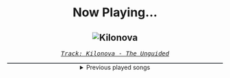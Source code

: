 <div align="center"> 
<h1>Now Playing...</h1>

![Kilonova](https://i.scdn.co/image/ab67616d00001e020f424b435f20c872ed7f4f38)
--
_<samp><a href="https://open.spotify.com/track/0pu5h8JSXr3ozBgYjQjzIB">Track: Kilonova - The Unguided</a></samp>_

<div style="border: 1px #4B5054 solid"></div>
<details>
  <summary>
    Previous played songs
  </summary>
  <table>
    <thead>
      <tr>
        <th>
          Artist
        </th>
        <th>
          Song
        </th>
        <th>
          Link
        </th>
      </tr>
    </thead>
    <tbody>
      <tr><td>The Unguided</td><td>Kilonova</td><td><a href="https://open.spotify.com/track/0pu5h8JSXr3ozBgYjQjzIB">https://open.spotify.com/track/0pu5h8JSXr3ozBgYjQjzIB</a></td></tr><tr><td>The Unguided</td><td>Kilonova</td><td><a href="https://open.spotify.com/track/0pu5h8JSXr3ozBgYjQjzIB">https://open.spotify.com/track/0pu5h8JSXr3ozBgYjQjzIB</a></td></tr><tr><td>The Unguided</td><td>Kilonova</td><td><a href="https://open.spotify.com/track/0pu5h8JSXr3ozBgYjQjzIB">https://open.spotify.com/track/0pu5h8JSXr3ozBgYjQjzIB</a></td></tr><tr><td>The Unguided</td><td>Kilonova</td><td><a href="https://open.spotify.com/track/0pu5h8JSXr3ozBgYjQjzIB">https://open.spotify.com/track/0pu5h8JSXr3ozBgYjQjzIB</a></td></tr><tr><td>The Unguided</td><td>Kilonova</td><td><a href="https://open.spotify.com/track/0pu5h8JSXr3ozBgYjQjzIB">https://open.spotify.com/track/0pu5h8JSXr3ozBgYjQjzIB</a></td></tr><tr><td>The Unguided</td><td>Kilonova</td><td><a href="https://open.spotify.com/track/0pu5h8JSXr3ozBgYjQjzIB">https://open.spotify.com/track/0pu5h8JSXr3ozBgYjQjzIB</a></td></tr><tr><td>The Unguided</td><td>Kilonova</td><td><a href="https://open.spotify.com/track/0pu5h8JSXr3ozBgYjQjzIB">https://open.spotify.com/track/0pu5h8JSXr3ozBgYjQjzIB</a></td></tr><tr><td>The Unguided</td><td>Kilonova</td><td><a href="https://open.spotify.com/track/0pu5h8JSXr3ozBgYjQjzIB">https://open.spotify.com/track/0pu5h8JSXr3ozBgYjQjzIB</a></td></tr><tr><td>Morokiri</td><td>Matsuri</td><td><a href="https://open.spotify.com/track/2YizUL976rzdL4HBC95DVC">https://open.spotify.com/track/2YizUL976rzdL4HBC95DVC</a></td></tr><tr><td>roseboi</td><td>Tajima</td><td><a href="https://open.spotify.com/track/19vbSMz44b2Cmldi0dpWfm">https://open.spotify.com/track/19vbSMz44b2Cmldi0dpWfm</a></td></tr><tr><td>Dxrk ダーク</td><td>RAVE</td><td><a href="https://open.spotify.com/track/01kfSdF9zfcDLri5sSWEoL">https://open.spotify.com/track/01kfSdF9zfcDLri5sSWEoL</a></td></tr><tr><td>ndls404</td><td>Pray for Buddha</td><td><a href="https://open.spotify.com/track/62A1yYAmqmjLPFiOMxHx5R">https://open.spotify.com/track/62A1yYAmqmjLPFiOMxHx5R</a></td></tr><tr><td>SHXGVN</td><td>FURY OF THE SHINIGAMI</td><td><a href="https://open.spotify.com/track/2ooUWP9ErXKClYs7qrC5RD">https://open.spotify.com/track/2ooUWP9ErXKClYs7qrC5RD</a></td></tr><tr><td>Morokiri</td><td>Zangetsu</td><td><a href="https://open.spotify.com/track/6XnXZ5k7tHgGh415ZgNVPu">https://open.spotify.com/track/6XnXZ5k7tHgGh415ZgNVPu</a></td></tr><tr><td>KAGVNE</td><td>THE RED DEMISE</td><td><a href="https://open.spotify.com/track/6w5uoTw16nzEdTVWJnGXQE">https://open.spotify.com/track/6w5uoTw16nzEdTVWJnGXQE</a></td></tr><tr><td>Yavomag</td><td>Tokyo Rain</td><td><a href="https://open.spotify.com/track/5OhYmVuDlPEhZyFtf1B4O0">https://open.spotify.com/track/5OhYmVuDlPEhZyFtf1B4O0</a></td></tr><tr><td>Free Flow Flava</td><td>This Is Japan</td><td><a href="https://open.spotify.com/track/4lryA9TDfMmY4acAHpMvDN">https://open.spotify.com/track/4lryA9TDfMmY4acAHpMvDN</a></td></tr><tr><td>Morokiri</td><td>Mitsuko</td><td><a href="https://open.spotify.com/track/6VN4DJUAn1LWU2IqTr6fbM">https://open.spotify.com/track/6VN4DJUAn1LWU2IqTr6fbM</a></td></tr><tr><td>DVRKLND</td><td>YUGEN SOLITUDE</td><td><a href="https://open.spotify.com/track/5MmbvRzBGzoZYaM8pHTBoO">https://open.spotify.com/track/5MmbvRzBGzoZYaM8pHTBoO</a></td></tr><tr><td>Free Flow Flava</td><td>MADARA</td><td><a href="https://open.spotify.com/track/1XXUHk8wjbXZsmD95jnPgT">https://open.spotify.com/track/1XXUHk8wjbXZsmD95jnPgT</a></td></tr>
    </tbody>
  </table>
</details>

</div>
